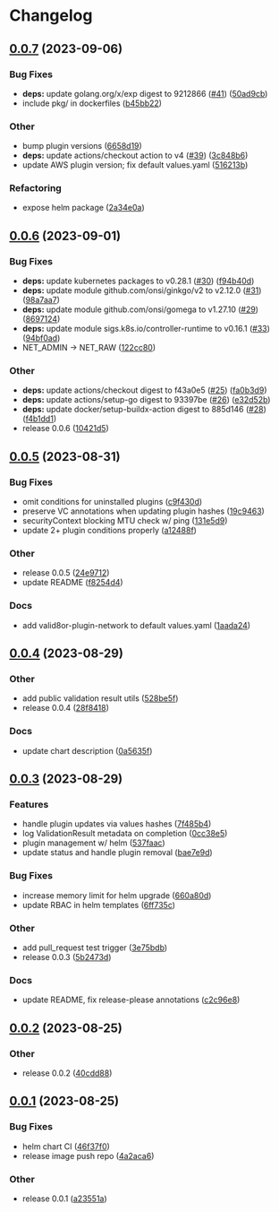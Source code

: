 # Changelog

## [0.0.7](https://github.com/spectrocloud-labs/valid8or/compare/v0.0.6...v0.0.7) (2023-09-06)


### Bug Fixes

* **deps:** update golang.org/x/exp digest to 9212866 ([#41](https://github.com/spectrocloud-labs/valid8or/issues/41)) ([50ad9cb](https://github.com/spectrocloud-labs/valid8or/commit/50ad9cbd72f531ab3e29eb43d59f75026efc96b0))
* include pkg/ in dockerfiles ([b45bb22](https://github.com/spectrocloud-labs/valid8or/commit/b45bb22532adc3e860aea56edf7ab3f3a95519fd))


### Other

* bump plugin versions ([6658d19](https://github.com/spectrocloud-labs/valid8or/commit/6658d190022815cf56d1a345ae66d46fd260c10c))
* **deps:** update actions/checkout action to v4 ([#39](https://github.com/spectrocloud-labs/valid8or/issues/39)) ([3c848b6](https://github.com/spectrocloud-labs/valid8or/commit/3c848b61c3294cdd1ceed376c3e4a48521221b6f))
* update AWS plugin version; fix default values.yaml ([516213b](https://github.com/spectrocloud-labs/valid8or/commit/516213ba35d80c4e8692b1448b22f6e1b9756c5d))


### Refactoring

* expose helm package ([2a34e0a](https://github.com/spectrocloud-labs/valid8or/commit/2a34e0ae780b287a8a1a48ee00f5016e667c8304))

## [0.0.6](https://github.com/spectrocloud-labs/valid8or/compare/v0.0.5...v0.0.6) (2023-09-01)


### Bug Fixes

* **deps:** update kubernetes packages to v0.28.1 ([#30](https://github.com/spectrocloud-labs/valid8or/issues/30)) ([f94b40d](https://github.com/spectrocloud-labs/valid8or/commit/f94b40d7d9b0be097cad185b0426727380cef822))
* **deps:** update module github.com/onsi/ginkgo/v2 to v2.12.0 ([#31](https://github.com/spectrocloud-labs/valid8or/issues/31)) ([98a7aa7](https://github.com/spectrocloud-labs/valid8or/commit/98a7aa785946534db076a093c0715ac63782d72f))
* **deps:** update module github.com/onsi/gomega to v1.27.10 ([#29](https://github.com/spectrocloud-labs/valid8or/issues/29)) ([8697124](https://github.com/spectrocloud-labs/valid8or/commit/8697124f495004f71ed9ba694ab8116880a4ae7f))
* **deps:** update module sigs.k8s.io/controller-runtime to v0.16.1 ([#33](https://github.com/spectrocloud-labs/valid8or/issues/33)) ([94bf0ad](https://github.com/spectrocloud-labs/valid8or/commit/94bf0ad33b8524a82427b12320ba70493af9ac21))
* NET_ADMIN -&gt; NET_RAW ([122cc80](https://github.com/spectrocloud-labs/valid8or/commit/122cc808ed6b83eb6a33dc38e031d86805440784))


### Other

* **deps:** update actions/checkout digest to f43a0e5 ([#25](https://github.com/spectrocloud-labs/valid8or/issues/25)) ([fa0b3d9](https://github.com/spectrocloud-labs/valid8or/commit/fa0b3d95f74e70226f07114bffcde2e1b270ad33))
* **deps:** update actions/setup-go digest to 93397be ([#26](https://github.com/spectrocloud-labs/valid8or/issues/26)) ([e32d52b](https://github.com/spectrocloud-labs/valid8or/commit/e32d52bc1243451b6a0f6a27f228869da9497761))
* **deps:** update docker/setup-buildx-action digest to 885d146 ([#28](https://github.com/spectrocloud-labs/valid8or/issues/28)) ([f4b1dd1](https://github.com/spectrocloud-labs/valid8or/commit/f4b1dd10a4170f2596bf2cebf64a363d21efcc44))
* release 0.0.6 ([10421d5](https://github.com/spectrocloud-labs/valid8or/commit/10421d59a5fbc4dd840a6aac9f24657ee8d1be7c))

## [0.0.5](https://github.com/spectrocloud-labs/valid8or/compare/v0.0.4...v0.0.5) (2023-08-31)


### Bug Fixes

* omit conditions for uninstalled plugins ([c9f430d](https://github.com/spectrocloud-labs/valid8or/commit/c9f430d81bfdbb077edfa5d3cc48f314bf831c45))
* preserve VC annotations when updating plugin hashes ([19c9463](https://github.com/spectrocloud-labs/valid8or/commit/19c9463a4ed7b516731fdaf76cf487e682a6a2c4))
* securityContext blocking MTU check w/ ping ([131e5d9](https://github.com/spectrocloud-labs/valid8or/commit/131e5d91015b54b470b61708bfe8675f7eb26a0e))
* update 2+ plugin conditions properly ([a12488f](https://github.com/spectrocloud-labs/valid8or/commit/a12488f9dc376d1b0a8b413791b3aa2e25b185a5))


### Other

* release 0.0.5 ([24e9712](https://github.com/spectrocloud-labs/valid8or/commit/24e9712ffbf6fb8d33333d5d8c063f3935c7ceae))
* update README ([f8254d4](https://github.com/spectrocloud-labs/valid8or/commit/f8254d4a0bca6db90523ace43503cf6d80d3af30))


### Docs

* add valid8or-plugin-network to default values.yaml ([1aada24](https://github.com/spectrocloud-labs/valid8or/commit/1aada2492d518e7ed50934d2cb6e184da5d1e031))

## [0.0.4](https://github.com/spectrocloud-labs/valid8or/compare/v0.0.3...v0.0.4) (2023-08-29)


### Other

* add public validation result utils ([528be5f](https://github.com/spectrocloud-labs/valid8or/commit/528be5f91e8bfb7d6f1530002dd99971e4983a7e))
* release 0.0.4 ([28f8418](https://github.com/spectrocloud-labs/valid8or/commit/28f8418356694ad5c86b97d2b9df9d51c2f6d279))


### Docs

* update chart description ([0a5635f](https://github.com/spectrocloud-labs/valid8or/commit/0a5635f94f949c39592dbe7f20e5301f4836f291))

## [0.0.3](https://github.com/spectrocloud-labs/valid8or/compare/v0.0.2...v0.0.3) (2023-08-29)


### Features

* handle plugin updates via values hashes ([7f485b4](https://github.com/spectrocloud-labs/valid8or/commit/7f485b41f5dfba40e8c08a5da79410dfc0c97e0c))
* log ValidationResult metadata on completion ([0cc38e5](https://github.com/spectrocloud-labs/valid8or/commit/0cc38e5cf464d6f9342865f3a41787dfe9bc3c5c))
* plugin management w/ helm ([537faac](https://github.com/spectrocloud-labs/valid8or/commit/537faac4c3f1c6695f1db34114401a14ad292906))
* update status and handle plugin removal ([bae7e9d](https://github.com/spectrocloud-labs/valid8or/commit/bae7e9dc36a1a22e8f08828421d0cc7e73deb54f))


### Bug Fixes

* increase memory limit for helm upgrade ([660a80d](https://github.com/spectrocloud-labs/valid8or/commit/660a80d57fcae2dc3a16e610699b60a5749e0786))
* update RBAC in helm templates ([6ff735c](https://github.com/spectrocloud-labs/valid8or/commit/6ff735c891e40328bba0524f4b8b240d3e85a6c9))


### Other

* add pull_request test trigger ([3e75bdb](https://github.com/spectrocloud-labs/valid8or/commit/3e75bdbff56bab925ca98b81c57fe9f4b1a60471))
* release 0.0.3 ([5b2473d](https://github.com/spectrocloud-labs/valid8or/commit/5b2473dce974a160b14640e86e88028f66c94f5e))


### Docs

* update README, fix release-please annotations ([c2c96e8](https://github.com/spectrocloud-labs/valid8or/commit/c2c96e8e3e91820826242b36d6760ab1d2530baf))

## [0.0.2](https://github.com/spectrocloud-labs/valid8or/compare/v0.0.1...v0.0.2) (2023-08-25)


### Other

* release 0.0.2 ([40cdd88](https://github.com/spectrocloud-labs/valid8or/commit/40cdd88ebb8b75f9908c5dab6aa29337f5d778d8))

## [0.0.1](https://github.com/spectrocloud-labs/valid8or/compare/v0.0.1...v0.0.1) (2023-08-25)


### Bug Fixes

* helm chart CI ([46f37f0](https://github.com/spectrocloud-labs/valid8or/commit/46f37f0cea87e90e6effb85cb15128ab5970a621))
* release image push repo ([4a2aca6](https://github.com/spectrocloud-labs/valid8or/commit/4a2aca6ecbfeca48ed4dd7566441923815281432))


### Other

* release 0.0.1 ([a23551a](https://github.com/spectrocloud-labs/valid8or/commit/a23551a1984d43d9acbc7de3cacad6ee928cc517))
